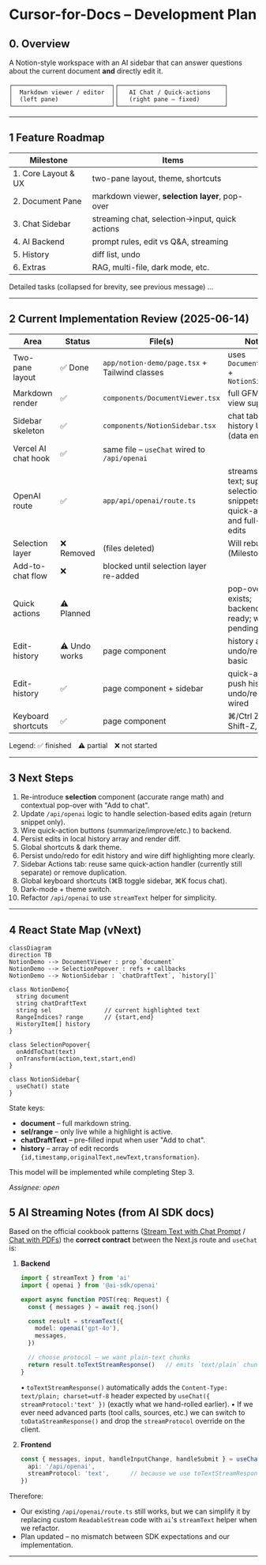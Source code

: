 # Cursor-for-Docs – Development Plan

## 0. Overview
A Notion-style workspace with an AI sidebar that can answer questions about the current document **and** directly edit it.

```
┌────────────────────────────┐┌──────────────────────────────┐
│  Markdown viewer / editor  ││   AI Chat / Quick-actions    │
│  (left pane)               ││   (right pane – fixed)       │
└────────────────────────────┘└──────────────────────────────┘
```

---

## 1  Feature Roadmap

| Milestone | Items |
|-----------|-------|
| 1. Core Layout & UX | two-pane layout, theme, shortcuts |
| 2. Document Pane | markdown viewer, **selection layer**, pop-over |
| 3. Chat Sidebar | streaming chat, selection→input, quick actions |
| 4. AI Backend | prompt rules, edit vs Q&A, streaming |
| 5. History | diff list, undo |
| 6. Extras | RAG, multi-file, dark mode, etc. |

Detailed tasks (collapsed for brevity, see previous message) …

---

## 2  Current Implementation Review (2025-06-14)

| Area | Status | File(s) | Notes |
|------|--------|---------|-------|
| Two-pane layout | ✅ Done | `app/notion-demo/page.tsx` + Tailwind classes | uses `DocumentViewer` + `NotionSidebar` |
| Markdown render | ✅ | `components/DocumentViewer.tsx` | full GFM, diff view support |
| Sidebar skeleton | ✅ | `components/NotionSidebar.tsx` | chat tabs, history UI (data empty) |
| Vercel AI chat hook | ✅ | same file – `useChat` wired to `/api/openai` |
| OpenAI route | ✅ | `app/api/openai/route.ts` | streams plain text; supports selection snippets, quick-actions, and full-doc edits |
| Selection layer | ❌ Removed | (files deleted) | Will rebuild (Milestone 2) |
| Add-to-chat flow | ❌ | blocked until selection layer re-added |
| Quick actions | ⚠️ Planned |   | pop-over UI exists; backend ready; wiring pending |
| Edit-history | ⚠️ Undo works | page component | history array + undo/redo, diff basic |
| Edit-history | ✅ | page component + sidebar | quick-actions push history, undo/redo wired |
| Keyboard shortcuts | ✅ | page component | ⌘/Ctrl Z, Shift-Z, B, K |

Legend: ✅ finished ⚠️ partial ❌ not started

---

## 3  Next Steps
1. Re-introduce **selection** component (accurate range math) and contextual pop-over with "Add to chat".
2. Update `/api/openai` logic to handle selection-based edits again (return snippet only).
3. Wire quick-action buttons (summarize/improve/etc.) to backend.
4. Persist edits in local history array and render diff.
5. Global shortcuts & dark theme.
6. Persist undo/redo for edit history and wire diff highlighting more clearly.
7. Sidebar Actions tab: reuse same quick-action handler (currently still separate) or remove duplication.
8. Global keyboard shortcuts (⌘B toggle sidebar, ⌘K focus chat).
9. Dark-mode + theme switch.
10. Refactor `/api/openai` to use `streamText` helper for simplicity.

---

## 4  React State Map (vNext)

```mermaid
classDiagram
direction TB
NotionDemo --> DocumentViewer : prop `document`
NotionDemo --> SelectionPopover : refs + callbacks
NotionDemo --> NotionSidebar : `chatDraftText`, `history[]`

class NotionDemo{
  string document
  string chatDraftText
  string sel               // current highlighted text
  RangeIndices? range      // {start,end}
  HistoryItem[] history
}

class SelectionPopover{
  onAddToChat(text)
  onTransform(action,text,start,end)
}

class NotionSidebar{
  useChat() state
}
```

State keys:
- **document** – full markdown string.
- **sel/range** – only live while a highlight is active.
- **chatDraftText** – pre-filled input when user "Add to chat".
- **history** – array of edit records `{id,timestamp,originalText,newText,transformation}`.

This model will be implemented while completing Step 3.

_Assignee: open_ 

## 5  AI Streaming Notes  (from AI SDK docs)

Based on the official cookbook patterns ([Stream Text with Chat Prompt](https://ai-sdk.dev/cookbook/next/stream-text-with-chat-prompt) / [Chat with PDFs](https://ai-sdk.dev/cookbook/next/chat-with-pdf)) the **correct contract** between the Next.js route and `useChat` is:

1. **Backend**
   ```ts
   import { streamText } from 'ai'
   import { openai } from '@ai-sdk/openai'

   export async function POST(req: Request) {
     const { messages } = await req.json()

     const result = streamText({
       model: openai('gpt-4o'),
       messages,
     })

     // choose protocol – we want plain-text chunks
     return result.toTextStreamResponse()   // emits `text/plain` chunks
   }
   ```
   • `toTextStreamResponse()` automatically adds the `Content-Type: text/plain; charset=utf-8` header expected by `useChat({ streamProtocol:'text' })` (exactly what we hand-rolled earlier).
   • If we ever need advanced parts (tool calls, sources, etc.) we can switch to `toDataStreamResponse()` and drop the `streamProtocol` override on the client.

2. **Frontend**
   ```ts
   const { messages, input, handleInputChange, handleSubmit } = useChat({
     api: '/api/openai',
     streamProtocol: 'text',      // because we use toTextStreamResponse
   })
   ```

Therefore:
* Our existing `/api/openai/route.ts` still works, but we can simplify it by replacing custom `ReadableStream` code with `ai`'s `streamText` helper when we refactor.
* Plan updated – no mismatch between SDK expectations and our implementation.

--- 